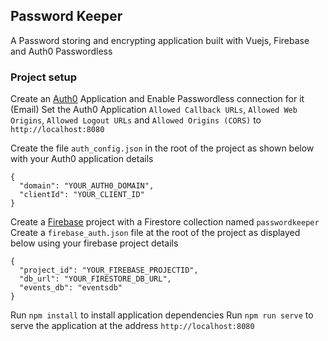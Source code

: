 ## Password Keeper

A Password storing and encrypting application built with Vuejs, Firebase and Auth0 Passwordless

### Project setup

Create an [Auth0](https://auth0.com/) Application and Enable Passwordless connection for it (Email)
Set the Auth0 Application `Allowed Callback URLs`, `Allowed Web Origins`, `Allowed Logout URLs` and `Allowed Origins (CORS)` to `http://localhost:8080`

Create the file `auth_config.json` in the root of the project as shown below with your Auth0 application details

```
{
  "domain": "YOUR_AUTH0_DOMAIN",
  "clientId": "YOUR_CLIENT_ID"
}
```

Create a [Firebase](https://firebase.google.com/) project with a Firestore collection named `passwordkeeper`
Create a `firebase_auth.json` file at the root of the project as displayed below using your firebase project details

```
{
  "project_id": "YOUR_FIREBASE_PROJECTID",
  "db_url": "YOUR_FIRESTORE_DB_URL",
  "events_db": "eventsdb"
}
```

Run `npm install` to install application dependencies
Run `npm run serve` to serve the application at the address `http://localhost:8080`
